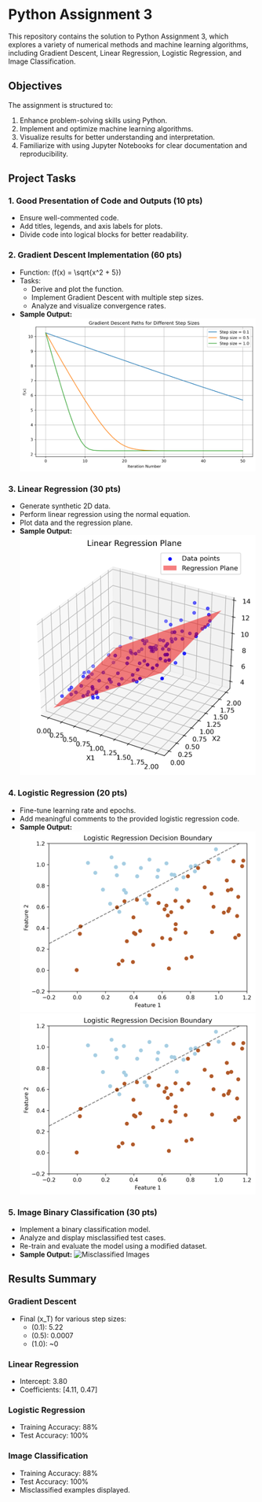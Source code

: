 # Python Assignment 3

This repository contains the solution to Python Assignment 3, which explores a variety of numerical methods and machine learning algorithms, including Gradient Descent, Linear Regression, Logistic Regression, and Image Classification.

## Objectives

The assignment is structured to:

1. Enhance problem-solving skills using Python.
2. Implement and optimize machine learning algorithms.
3. Visualize results for better understanding and interpretation.
4. Familiarize with using Jupyter Notebooks for clear documentation and reproducibility.

## Project Tasks

### 1. Good Presentation of Code and Outputs (10 pts)
- Ensure well-commented code.
- Add titles, legends, and axis labels for plots.
- Divide code into logical blocks for better readability.

### 2. Gradient Descent Implementation (60 pts)
- Function: \(f(x) = \sqrt{x^2 + 5}\)
- Tasks:
  - Derive and plot the function.
  - Implement Gradient Descent with multiple step sizes.
  - Analyze and visualize convergence rates.
- **Sample Output:**
  ![Gradient Descent Example](results/linear_regression_gradientDescent.png)

### 3. Linear Regression (30 pts)
- Generate synthetic 2D data.
- Perform linear regression using the normal equation.
- Plot data and the regression plane.
- **Sample Output:**
  ![Linear Regression Plot](results/linear_regression_plane.png)

### 4. Logistic Regression (20 pts)
- Fine-tune learning rate and epochs.
- Add meaningful comments to the provided logistic regression code.
- **Sample Output:**
  ![Logistic Regression Example](results/logistic_boundary_train.png)
  ![Logistic Regression Example](results/logistic_boundary_train.png)

### 5. Image Binary Classification (30 pts)
- Implement a binary classification model.
- Analyze and display misclassified test cases.
- Re-train and evaluate the model using a modified dataset.
- **Sample Output:**
  ![Misclassified Images](images/misclassified_examples.png)

## Results Summary

### Gradient Descent
- Final \(x_T\) for various step sizes:
  - \(0.1\): 5.22
  - \(0.5\): 0.0007
  - \(1.0\): ~0

### Linear Regression
- Intercept: 3.80
- Coefficients: [4.11, 0.47]

### Logistic Regression
- Training Accuracy: 88%
- Test Accuracy: 100%

### Image Classification
- Training Accuracy: 88%
- Test Accuracy: 100%
- Misclassified examples displayed.